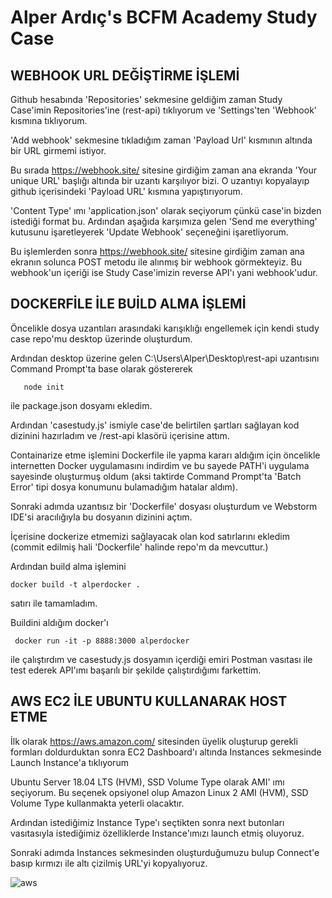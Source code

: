 # Alper Ardıç's  BCFM Academy Study Case


 ## WEBHOOK URL DEĞİŞTİRME İŞLEMİ

   Github hesabında 'Repositories' sekmesine geldiğim zaman Study Case'imin Repositories'ine (rest-api) tıklıyorum ve 'Settings'ten 'Webhook' kısmına tıklıyorum. 
   
  'Add webhook' sekmesine tıkladığım zaman 'Payload Url' kısmının altında bir URL girmemi istiyor. 
   
   Bu sırada https://webhook.site/ sitesine girdiğim zaman ana ekranda 'Your unique URL' başlığı altında bir uzantı karşılıyor bizi. O uzantıyı kopyalayıp github içerisindeki 'Payload URL' kısmına yapıştırıyorum. 
    
   'Content Type' ımı 'application.json' olarak seçiyorum çünkü case'in bizden istediği format bu. Ardından aşağıda karşımıza gelen 'Send me everything' kutusunu işaretleyerek 'Update Webhook' seçeneğini işaretliyorum. 
   
   Bu işlemlerden sonra https://webhook.site/ sitesine girdiğim zaman ana ekranın solunca POST metodu ile alınmış bir webhook görmekteyiz. Bu webhook'un içeriği ise Study Case'imizin reverse API'ı yani webhook'udur.

## DOCKERFİLE İLE BUİLD ALMA İŞLEMİ

   Öncelikle dosya uzantıları arasındaki karışıklığı engellemek için kendi study case repo'mu desktop üzerinde oluşturdum. 
  
   Ardından desktop üzerine gelen C:\Users\Alper\Desktop\rest-api uzantısını Command Prompt'ta base olarak göstererek  
    
     
       node init
     
   
   ile package.json dosyamı ekledim. 
  
   Ardından 'casestudy.js' ismiyle case'de belirtilen şartları sağlayan kod dizinini hazırladım ve /rest-api klasörü içerisine attım. 
   
   Containarize etme işlemini Dockerfile ile yapma kararı aldığım için öncelikle internetten Docker uygulamasını indirdim ve bu sayede PATH'i uygulama sayesinde oluşturmuş oldum (aksi taktirde Command Prompt'ta 'Batch Error' tipi dosya konumunu bulamadığım hatalar aldım). 
    
   Sonraki adımda uzantısız bir 'Dockerfile' dosyası oluşturdum ve Webstorm IDE'si aracılığıyla bu dosyanın dizinini açtım. 
    
   İçerisine dockerize etmemizi sağlayacak olan kod satırlarını ekledim (commit edilmiş hali 'Dockerfile' halinde repo'm da mevcuttur.) 
    
   Ardından build alma işlemini 
   
   
    docker build -t alperdocker .
   
   
   satırı ile tamamladım. 
    
   Buildini aldığım docker'ı
    
    
     docker run -it -p 8888:3000 alperdocker
    
    
   ile çalıştırdım ve casestudy.js dosyamın içerdiği emiri Postman vasıtası ile test ederek API'ımı başarılı bir şekilde çalıştırdığımı farkettim.  


 ## AWS EC2 İLE UBUNTU KULLANARAK HOST ETME
 
   İlk olarak https://aws.amazon.com/ sitesinden üyelik oluşturup gerekli formları doldurduktan sonra EC2 Dashboard'ı altında Instances sekmesinde Launch Instance'a tıklıyorum
   
   Ubuntu Server 18.04 LTS (HVM), SSD Volume Type olarak AMI' ımı seçiyorum. Bu seçenek opsiyonel olup Amazon Linux 2 AMI (HVM), SSD Volume Type kullanmakta yeterli olacaktır.
   
   Ardından istediğimiz Instance Type'ı seçtikten sonra next butonları vasıtasıyla istediğimiz özelliklerde Instance'ımızı launch etmiş oluyoruz.
   
   Sonraki adımda Instances sekmesinden oluşturduğumuzu bulup Connect'e basıp kırmızı ile altı çizilmiş URL'yi kopyalıyoruz.
   
   ![aws](https://user-images.githubusercontent.com/77046207/112444255-e5fdf480-8d5e-11eb-9dec-cbbe77c6d182.png)

